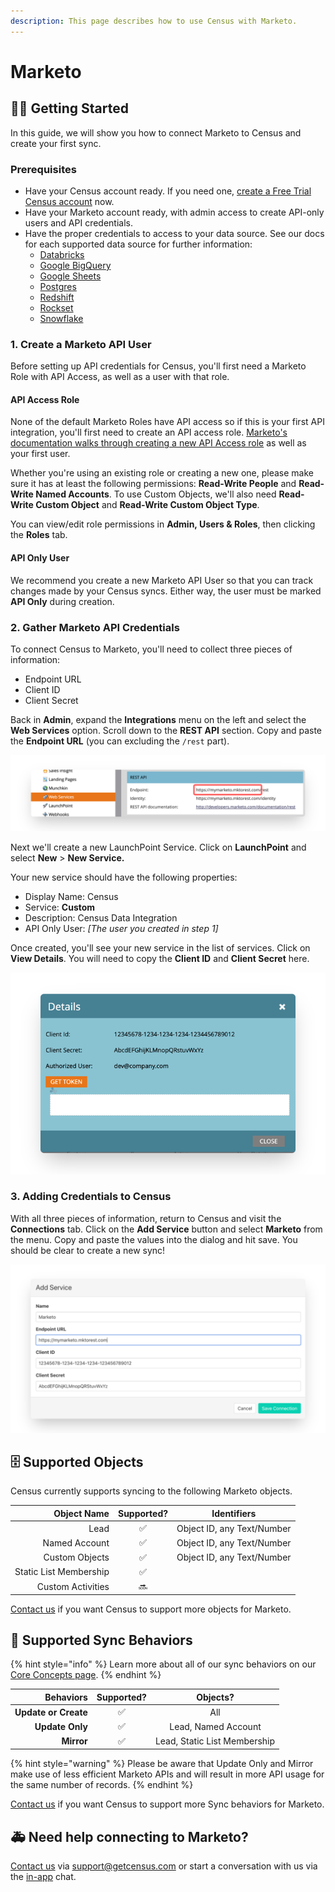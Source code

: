 ```yaml
---
description: This page describes how to use Census with Marketo.
---
```


# Marketo

## 🏃‍♀️ Getting Started

In this guide, we will show you how to connect Marketo to Census and create your first sync.

### Prerequisites

* Have your Census account ready. If you need one, [create a Free Trial Census account](https://app.getcensus.com) now.
* Have your Marketo account ready, with admin access to create API-only users and API credentials.
* Have the proper credentials to access to your data source. See our docs for each supported data source for further information:
  * [Databricks](https://docs.getcensus.com/sources/databricks)
  * [Google BigQuery](https://docs.getcensus.com/sources/google-bigquery)
  * [Google Sheets](https://docs.getcensus.com/sources/google-sheets)
  * [Postgres](https://docs.getcensus.com/sources/postgres)
  * [Redshift](https://docs.getcensus.com/sources/redshift)
  * [Rockset](https://docs.getcensus.com/sources/rockset)
  * [Snowflake](https://docs.getcensus.com/sources/snowflake)

### 1. Create a Marketo API User

Before setting up API credentials for Census, you'll first need a Marketo Role with API Access, as well as a user with that role.&#x20;

#### API Access Role

None of the default Marketo Roles have API access so if this is your first API integration, you'll first need to create an API access role. [Marketo's documentation walks through creating a new API Access role](https://developers.marketo.com/rest-api/custom-services/) as well as your first user.

Whether you're using an existing role or creating a new one, please make sure it has at least the following permissions: **Read-Write People** and **Read-Write Named Accounts**. To use Custom Objects, we'll also need **Read-Write Custom Object** and **Read-Write Custom Object Type**.

You can view/edit role permissions in **Admin, Users & Roles**, then clicking the **Roles** tab.

#### API Only User

We recommend you create a new Marketo API User so that you can track changes made by your Census syncs. Either way, the user must be marked **API Only** during creation.

### 2. Gather Marketo API Credentials

To connect Census to Marketo, you'll need to collect three pieces of information:

* Endpoint URL
* Client ID
* Client Secret

Back in **Admin**, expand the **Integrations** menu on the left and select the **Web Services** option. Scroll down to the **REST API** section. Copy and paste the **Endpoint URL** (you can excluding the `/rest` part).

![](../.gitbook/assets/screely-1618889215086.png)

Next we'll create a new LaunchPoint Service. Click on **LaunchPoint** and select **New** > **New Service.**

Your new service should have the following properties:

* Display Name: Census
* Service: **Custom**
* Description: Census Data Integration
* API Only User: _\[The user you created in step 1]_

Once created, you'll see your new service in the list of services. Click on **View Details**. You will need to copy the **Client ID** and **Client Secret** here.

![](../.gitbook/assets/screely-1618889197214.png)

### 3. Adding Credentials to Census

With all three pieces of information, return to Census and visit the **Connections** tab. Click on the **Add Service** button and select **Marketo** from the menu. Copy and paste the values into the dialog and hit save. You should be clear to create a new sync!

![](../.gitbook/assets/screely-1618889184718.png)

## 🗄 Supported Objects

Census currently supports syncing to the following Marketo objects.

|        **Object Name** | **Supported?** | Identifiers                 |
| ---------------------: | :------------: | --------------------------- |
|                   Lead |        ✅       | Object ID, any Text/Number  |
|          Named Account |        ✅       | Object ID, any Text/Number  |
|         Custom Objects |        ✅       | Object ID, any Text/Number  |
| Static List Membership |        ✅       |                             |
|      Custom Activities |       🔜       |                             |

[Contact us](mailto:support@getcensus.com) if you want Census to support more objects for Marketo.

## 🔄 Supported Sync Behaviors

{% hint style="info" %}
Learn more about all of our sync behaviors on our [Core Concepts page](../basics/core-concept.md#the-different-sync-behaviors).
{% endhint %}

|        **Behaviors** | **Supported?** |         **Objects?**         |
| -------------------: | :------------: | :--------------------------: |
| **Update or Create** |        ✅       |              All             |
|      **Update Only** |        ✅       |      Lead, Named Account     |
|           **Mirror** |        ✅       | Lead, Static List Membership |

{% hint style="warning" %}
Please be aware that Update Only and Mirror make use of less efficient Marketo APIs and will result in more API usage for the same number of records.&#x20;
{% endhint %}

[Contact us](mailto:support@getcensus.com) if you want Census to support more Sync behaviors for Marketo.

## 🚑 Need help connecting to Marketo?

[Contact us](mailto:support@getcensus.com) via support@getcensus.com or start a conversation with us via the [in-app](https://app.getcensus.com) chat.
